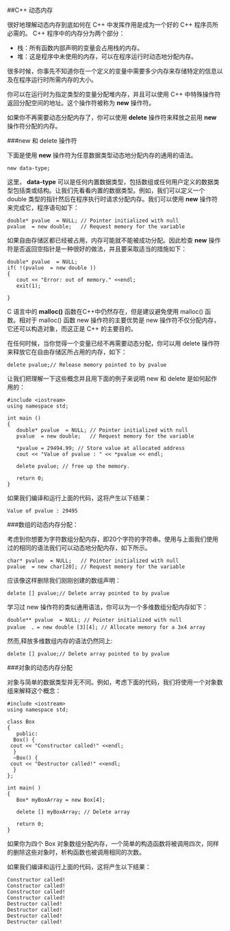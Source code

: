 ##C++ 动态内存

很好地理解动态内存到底如何在 C++ 中发挥作用是成为一个好的 C++ 程序员所必需的。 C++ 程序中的内存分为两个部分：

- 栈：所有函数内部声明的变量会占用栈的内存。　　　　
- 堆：这是程序中未使用的内存，可以在程序运行时动态地分配内存。

很多时候，你事先不知道你在一个定义的变量中需要多少内存来存储特定的信息以及在程序运行时所需内存的大小。

你可以在运行时为指定类型的变量分配堆内存，并且可以使用 C++ 中特殊操作符返回分配空间的地址。这个操作符被称为 **new** 操作符。

如果你不再需要动态分配内存了，你可以使用 **delete** 操作符来释放之前用 **new** 操作符分配的内存。

###new 和 delete 操作符

下面是使用 **new** 操作符为任意数据类型动态地分配内存的通用的语法。

    new data-type;

这里， **data-type** 可以是任何内置数据类型，包括数组或任何用户定义的数据类型包括类或结构。让我们先看看内置的数据类型。例如，我们可以定义一个 double 类型的指针然后在程序执行时请求分配内存。我们可以使用 **new** 操作符来完成它，程序语句如下：

    double* pvalue  = NULL; // Pointer initialized with null
    pvalue  = new double;   // Request memory for the variable

如果自由存储区都已经被占用，内存可能就不能被成功分配。因此检查 **new** 操作符是否返回空指针是一种很好的做法，并且要采取适当的措施如下：

    double* pvalue  = NULL;
    if( !(pvalue  = new double ))
    {
       cout << "Error: out of memory." <<endl;
       exit(1);
    
    }

C 语言中的 **malloc()** 函数在C++中仍然存在，但是建议避免使用 malloc()  函数。相对于 malloc() 函数 new 操作符的主要优势是 new 操作符不仅分配内存，它还可以构造对象，而这正是 C++ 的主要目的。　　　　

在任何时候，当你觉得一个变量已经不再需要动态分配，你可以用 delete 操作符来释放它在自由存储区所占用的内存，如下：

    delete pvalue;// Release memory pointed to by pvalue

让我们把理解一下这些概念并且用下面的例子来说明 new 和 delete 是如何起作用的：

    #include <iostream>
    using namespace std;
    
    int main ()
    {
       double* pvalue  = NULL; // Pointer initialized with null
       pvalue  = new double;   // Request memory for the variable
     
       *pvalue = 29494.99; // Store value at allocated address
       cout << "Value of pvalue : " << *pvalue << endl;
    
       delete pvalue; // free up the memory.
    
       return 0;
    }

如果我们编译和运行上面的代码，这将产生以下结果：

    Value of pvalue : 29495

###数组的动态内存分配：

考虑到你想要为字符数组分配内存，即20个字符的字符串。使用与上面我们使用过的相同的语法我们可以动态地分配内存，如下所示。

    char* pvalue  = NULL;   // Pointer initialized with null
    pvalue  = new char[20]; // Request memory for the variable

应该像这样删除我们刚刚创建的数组声明：

    delete [] pvalue;// Delete array pointed to by pvalue

学习过 new 操作符的类似通用语法，你可以为一个多维数组分配内存如下：

    double** pvalue  = NULL; // Pointer initialized with null
    pvalue  、= new double [3][4]; // Allocate memory for a 3x4 array

然而,释放多维数组内存的语法仍然同上:

    delete [] pvalue;// Delete array pointed to by pvalue

###对象的动态内存分配

对象与简单的数据类型并无不同。例如，考虑下面的代码，我们将使用一个对象数组来解释这个概念：

    #include <iostream>
    using namespace std;
    
    class Box
    {
       public:
      Box() { 
     cout << "Constructor called!" <<endl; 
      }
      ~Box() { 
     cout << "Destructor called!" <<endl; 
      }
    };
    
    int main( )
    {
       Box* myBoxArray = new Box[4];
    
       delete [] myBoxArray; // Delete array
    
       return 0;
    }

如果你为四个 Box 对象数组分配内存，一个简单的构造函数将被调用四次，同样的删除这些对象时，析构函数也被调用相同的次数。

如果我们编译和运行上面的代码，这将产生以下结果：

    Constructor called!
    Constructor called!
    Constructor called!
    Constructor called!
    Destructor called!
    Destructor called!
    Destructor called!
    Destructor called!
